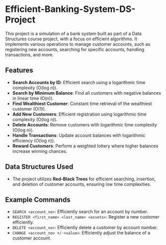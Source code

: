 # Efficient-Banking-System-DS-Project

This project is a simulation of a bank system built as part of a Data Structures course project, with a focus on efficient algorithms. It implements various operations to manage customer accounts, such as registering new accounts, searching for specific accounts, handling transactions, and more. 

## Features
- **Search Accounts by ID**: Efficient search using a logarithmic time complexity (O(log n)).
- **Search by Minimum Balance**: Find all customers with negative balances in linear time (O(n)).
- **Find Wealthiest Customer**: Constant time retrieval of the wealthiest customer (O(1)).
- **Add New Customers**: Efficient registration using logarithmic time complexity (O(log n)).
- **Delete Accounts**: Remove customers with logarithmic time complexity (O(log n)).
- **Handle Transactions**: Update account balances with logarithmic efficiency (O(log n)).
- **Reward Customers**: Perform a weighted lottery where higher balances increase winning chances.

## Data Structures Used
- The project utilizes **Red-Black Trees** for efficient searching, insertion, and deletion of customer accounts, ensuring low time complexities.

## Example Commands
- `SEARCH <account_no>`: Efficiently search for an account by number.
- `REGISTER <first_name> <last_name> <assets>`: Register a new customer efficiently.
- `DELETE <account_no>`: Efficiently delete a customer by account number.
- `CHANGE <account_no> +/-<value>`: Efficiently adjust the balance of a customer account.
